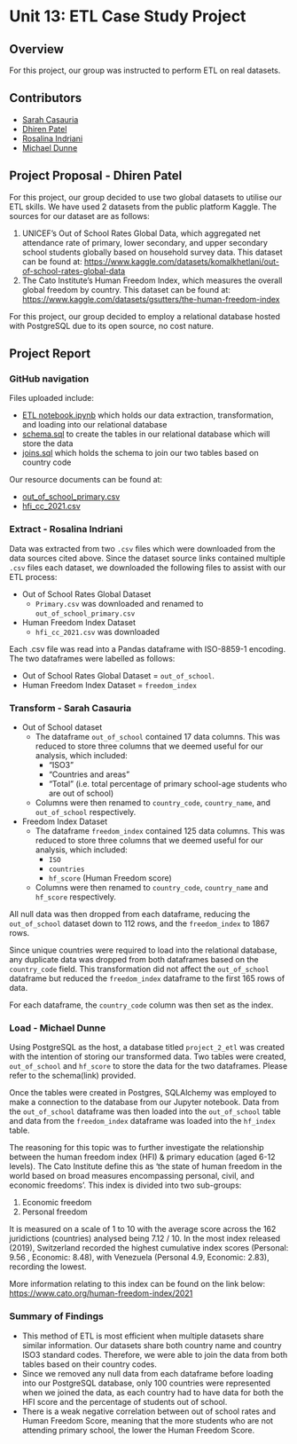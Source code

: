 # Unit 13: ETL Case Study Project

## Overview

For this project, our group was instructed to perform ETL on real datasets.

## Contributors
* [Sarah Casauria](https://github.com/sarahcasauria)
* [Dhiren Patel](https://github.com/DhirenkumarP)
* [Rosalina Indriani](https://github.com/oshabu)
* [Michael Dunne](https://github.com/michaeldunneMD17)

## Project Proposal - Dhiren Patel
For this project, our group decided to use two global datasets to utilise our ETL skills. We have used 2 datasets from the public platform Kaggle. The sources for our dataset are as follows:
1. UNICEF’s Out of School Rates Global Data, which aggregated net attendance rate of primary, lower secondary, and upper secondary school students globally based on household survey data. This dataset can be found at: https://www.kaggle.com/datasets/komalkhetlani/out-of-school-rates-global-data
2. The Cato Institute’s Human Freedom Index, which measures the overall global freedom by country. This dataset can be found at: https://www.kaggle.com/datasets/gsutters/the-human-freedom-index

For this project, our group decided to employ a relational database hosted with PostgreSQL due to its open source, no cost nature.

## Project Report
### GitHub navigation
Files uploaded include:
* [ETL notebook.ipynb](https://github.com/sarahcasauria/Project_2_ETL/blob/main/ETL%20notebook.ipynb) which holds our data extraction, transformation, and loading into our relational database
* [schema.sql](https://github.com/sarahcasauria/Project_2_ETL/blob/main/schema.sql) to create the tables in our relational database which will store the data
* [joins.sql](https://github.com/sarahcasauria/Project_2_ETL/blob/main/joins.sql) which holds the schema to join our two tables based on country code

Our resource documents can be found at:
* [out_of_school_primary.csv](out_of_school_primary.csv)
* [hfi_cc_2021.csv](hfi_cc_2021.csv)

### Extract  - Rosalina Indriani
Data was extracted from two `.csv` files which were downloaded from the data sources cited above. Since the dataset source links contained multiple `.csv` files each dataset, we downloaded the following files to assist with our ETL process:
* Out of School Rates Global Dataset
   * `Primary.csv` was downloaded and renamed to `out_of_school_primary.csv`
* Human Freedom Index Dataset
   * `hfi_cc_2021.csv` was downloaded

Each .csv file was read into a Pandas dataframe with ISO-8859-1 encoding. The two dataframes were labelled as follows:
* Out of School Rates Global Dataset = `out_of_school`.
* Human Freedom Index Dataset = `freedom_index`

### Transform - Sarah Casauria
* Out of School dataset
    * The dataframe `out_of_school` contained 17 data columns. This was reduced to store three columns that we deemed useful for our analysis, which included:
        * “ISO3”
        * “Countries and areas”
        * “Total” (i.e. total percentage of primary school-age students who are out of school)
    * Columns were then renamed to `country_code`, `country_name`, and `out_of_school` respectively.
* Freedom Index Dataset
    * The dataframe `freedom_index` contained 125 data columns. This was reduced to store three columns that we deemed useful for our analysis, which included:
        * `ISO`
        * `countries`
        * `hf_score` (Human Freedom score)
    * Columns were then renamed to `country_code`, `country_name` and `hf_score` respectively.

All null data was then dropped from each dataframe, reducing the `out_of_school` dataset down to 112 rows, and the `freedom_index` to 1867 rows.

Since unique countries were required to load into the relational database, any duplicate data was dropped from both dataframes based on the `country_code` field. This transformation did not affect the `out_of_school` dataframe but reduced the `freedom_index` dataframe to the first 165 rows of data.

For each dataframe, the `country_code` column was then set as the index.

### Load - Michael Dunne
Using PostgreSQL as the host, a database titled `project_2_etl` was created with the intention of storing our transformed data. Two tables were created, `out_of_school` and `hf_score` to store the data for the two dataframes. Please refer to the schema(link) provided.

Once the tables were created in Postgres, SQLAlchemy was employed to make a connection to the database from our Jupyter notebook. Data from the `out_of_school` dataframe was then loaded into the `out_of_school` table and data from the `freedom_index` dataframe was loaded into the `hf_index` table.

The reasoning for this topic was to further investigate the relationship between the human freedom index (HFI) & primary education (aged 6-12 levels). The Cato Institute define this as ‘the state of human freedom in the world based on broad measures encompassing personal, civil, and economic freedoms’. This index is divided into two sub-groups:
1. Economic freedom 
2. Personal freedom

It is measured on a scale of 1 to 10 with the average score across the 162 juridictions (countries) analysed being 7.12 / 10. 
In the most index released (2019), Switzerland recorded the highest cumulative index scores
(Personal: 9.56 , Economic: 8.48), with Venezuela (Personal 4.9, Economic: 2.83), recording the lowest.   

More information relating to this index can be found on the link below: 
https://www.cato.org/human-freedom-index/2021

### Summary of Findings
* This method of ETL is most efficient when multiple datasets share similar information. Our datasets share both country name and country ISO3 standard codes. Therefore, we were able to join the data from both tables based on their country codes.
* Since we removed any null data from each dataframe before loading into our PostgreSQL database, only 100 countries were represented when we joined the data, as each country had to have data for both the HFI score and the percentage of students out of school. 
* There is a weak negative correlation between out of school rates and Human Freedom Score, meaning that the more students who are not attending primary school, the lower the Human Freedom Score.
